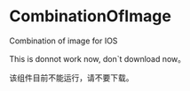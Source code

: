 CombinationOfImage
==================

Combination of image for IOS

This is donnot work now, don`t download now。

该组件目前不能运行，请不要下载。

